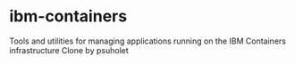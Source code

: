 # ibm-containers
Tools and utilities for managing applications running on the IBM Containers infrastructure
Clone by psuholet
